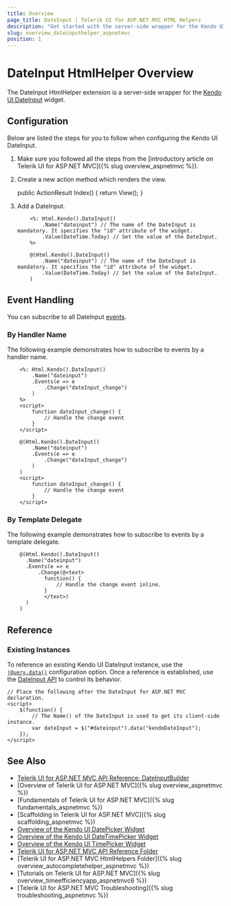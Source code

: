 ```yaml
---
title: Overview
page_title: DateInput | Telerik UI for ASP.NET MVC HTML Helpers
description: "Get started with the server-side wrapper for the Kendo UI DateInput widget for ASP.NET MVC."
slug: overview_dateinputhelper_aspnetmvc
position: 1
---
```


# DateInput HtmlHelper Overview

The DateInput HtmlHelper extension is a server-side wrapper for the [Kendo UI DateInput](https://demos.telerik.com/kendo-ui/dateinput/index) widget.

## Configuration

Below are listed the steps for you to follow when configuring the Kendo UI DateInput.

1. Make sure you followed all the steps from the [introductory article on Telerik UI for ASP.NET MVC]({% slug overview_aspnetmvc %}).
1. Create a new action method which renders the view.

      public ActionResult Index()
        {
            return View();
        }

1. Add a DateInput.

    ```ASPX
        <%: Html.Kendo().DateInput()
            .Name("dateinput") // The name of the DateInput is mandatory. It specifies the "id" attribute of the widget.
            .Value(DateTime.Today) // Set the value of the DateInput.
        %>
    ```
    ```Razor
        @(Html.Kendo().DateInput()
            .Name("dateinput") // The name of the DateInput is mandatory. It specifies the "id" attribute of the widget.
            .Value(DateTime.Today) // Set the value of the DateInput.
        )
    ```

## Event Handling

You can subscribe to all DateInput [events](http://docs.telerik.com/kendo-ui/api/javascript/ui/dateinput#events).

### By Handler Name

The following example demonstrates how to subscribe to events by a handler name.

```ASPX
    <%: Html.Kendo().DateInput()
        .Name("dateinput")
        .Events(e => e
            .Change("dateInput_change")
        )
    %>
    <script>
        function dateInput_change() {
            // Handle the change event
        }
    </script>
```
```Razor
    @(Html.Kendo().DateInput()
        .Name("dateinput")
        .Events(e => e
            .Change("dateInput_change")
        )
    )
    <script>
        function dateInput_change() {
            // Handle the change event
        }
    </script>
```

### By Template Delegate

The following example demonstrates how to subscribe to events by a template delegate.

```
    @(Html.Kendo().DateInput()
      .Name("dateinput")
      .Events(e => e
          .Change(@<text>
            function() {
                // Handle the change event inline.
            }
            </text>)
      )
    )
```

## Reference

### Existing Instances

To reference an existing Kendo UI DateInput instance, use the [`jQuery.data()`](http://api.jquery.com/jQuery.data/) configuration option. Once a reference is established, use the [DateInput API](http://docs.telerik.com/kendo-ui/api/javascript/ui/dateinput#methods) to control its behavior.

    // Place the following after the DateInput for ASP.NET MVC declaration.
    <script>
        $(function() {
            // The Name() of the DateInput is used to get its client-side instance.
            var dateInput = $("#dateinput").data("kendoDateInput");
        });
    </script>

## See Also

* [Telerik UI for ASP.NET MVC API Reference: DateInputBuilder](http://docs.telerik.com/aspnet-mvc/api/Kendo.Mvc.UI.Fluent/DateInputBuilder)
* [Overview of Telerik UI for ASP.NET MVC]({% slug overview_aspnetmvc %})
* [Fundamentals of Telerik UI for ASP.NET MVC]({% slug fundamentals_aspnetmvc %})
* [Scaffolding in Telerik UI for ASP.NET MVC]({% slug scaffolding_aspnetmvc %})
* [Overview of the Kendo UI DatePicker Widget](http://demos.telerik.com/kendo-ui/datepicker/index)
* [Overview of the Kendo UI DateTimePicker Widget](http://demos.telerik.com/kendo-ui/datetimepicker/index)
* [Overview of the Kendo UI TimePicker Widget](http://demos.telerik.com/kendo-ui/datetimepicker/index)
* [Telerik UI for ASP.NET MVC API Reference Folder](http://docs.telerik.com/aspnet-mvc/api/Kendo.Mvc/AggregateFunction)
* [Telerik UI for ASP.NET MVC HtmlHelpers Folder]({% slug overview_autocompletehelper_aspnetmvc %})
* [Tutorials on Telerik UI for ASP.NET MVC]({% slug overview_timeefficiencyapp_aspnetmvc6 %})
* [Telerik UI for ASP.NET MVC Troubleshooting]({% slug troubleshooting_aspnetmvc %})
